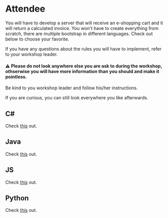 # Attendee

You will have to develop a server that will receive an e-shopping cart and it will return a calculated invoice. You won't have to create everything from scratch, there are multiple bootstrap in different languages. Check out below to choose your favorite.

If you have any questions about the rules you will have to implement, refer to your workshop leader.

#### :warning: Please do not look anywhere else you are ask to during the workshop, othserwise you will have more information than you should and make it pointless.

Be kind to you workshop leader and follow his/her instructions.

If you are curious, you can still look everywhere you like afterwards.

## C#

Check [this](./client-csharp/README.md) out.

## Java

Check [this](./client-java/README.md) out.

## JS

Check [this](./client-js/README.md) out.

## Python

Check [this](./client-python/README.md) out.
